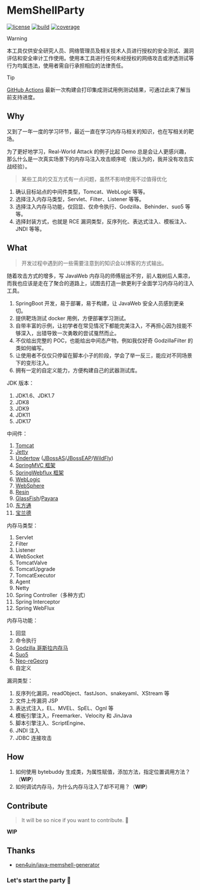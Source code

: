 # MemShellParty

[![license](https://img.shields.io/github/license/reajason/memshellparty?style=flat-square)](https://github.com/ReaJason/MemShellParty?tab=MIT-1-ov-file)
[![build](https://img.shields.io/github/actions/workflow/status/reajason/memshellparty/ci.yaml?branch=master&style=flat-square)](https://github.com/ReaJason/MemShellParty/actions)
[![coverage](https://img.shields.io/endpoint?url=https://raw.githubusercontent.com/reajason/memshellparty/master/.github/badges/jacoco.json)](https://github.com/ReaJason/MemShellParty/actions)

> [!WARNING]
> 本工具仅供安全研究人员、网络管理员及相关技术人员进行授权的安全测试、漏洞评估和安全审计工作使用。使用本工具进行任何未经授权的网络攻击或渗透测试等行为均属违法，使用者需自行承担相应的法律责任。

> [!TIP]
> [GitHub Actions](https://github.com/ReaJason/MemShellParty/actions) 最新一次构建会打印集成测试用例测试结果，可通过此来了解当前支持进度。

## Why

又到了一年一度的学习环节，最近一直在学习内存马相关的知识，也在写相关的靶场。

为了更好地学习，Real-World Attack 的例子比起 Demo 总是会让人更感兴趣，那么什么是一次真实场景下的内存马注入攻击顺序呢（我认为的，我并没有攻击实战经验）。

> 某些工具的交互方式有一点问题，虽然不影响使用不过值得优化

1. 确认目标站点的中间件类型，Tomcat、WebLogic 等等。
2. 选择注入内存马类型，Servlet、Filter、Listener 等等。
3. 选择注入内存马功能，仅回显、仅命令执行、Godzilla、Behinder、suo5 等等。
4. 选择封装方式，也就是 RCE 漏洞类型，反序列化、表达式注入、模板注入、JNDI 等等。

## What

> 开发过程中遇到的一些需要注意到的知识会以博客的方式输出。

随着攻击方式的增多，写 JavaWeb 内存马的师傅层出不穷，前人栽树后人乘凉，而我也应该是走在了聚合的道路上，试图去打造一款更利于全面学习内存马的注入工具。

1. SpringBoot 开发，易于部署，易于构建，让 JavaWeb 安全人员感到更亲切。
2. 提供靶场测试 docker 用例，方便部署学习测试。
3. 自带丰富的示例，让初学者在常见情况下都能完美注入，不再担心因为技能不够深入，出错导致一次勇敢的尝试戛然而止。
4. 不仅给出完整的 POC，也能给出中间态产物，例如我仅好奇 GodzillaFilter 的类如何编写。
5. 让使用者不仅仅只停留在脚本小子的阶段，学会了举一反三，能应对不同场景下的变形注入。
6. 拥有一定的自定义能力，方便构建自己的武器测试库。

JDK 版本：

1. JDK1.6、JDK1.7
2. JDK8
3. JDK9
4. JDK11
5. JDK17

中间件：

1. [Tomcat](https://tomcat.apache.org/)
2. [Jetty](https://jetty.org/)
3. [Undertow](https://undertow.io/) ([JBossAS](https://jbossas.jboss.org/downloads/)/[JBossEAP](https://developers.redhat.com/products/eap/download)/[WildFly](https://www.wildfly.org/downloads/))
4. [SpringMVC 框架](https://docs.spring.io/spring-framework/reference/web/webmvc.html)
5. [SpringWebflux 框架](https://docs.spring.io/spring-framework/reference/web/webflux.html)
6. [WebLogic](https://www.oracle.com/middleware/technologies/weblogic-server-installers-downloads.html)
7. [WebSphere](https://www.ibm.com/products/websphere-application-server)
8. [Resin](https://caucho.com/products/resin/download)
9. [GlassFish](https://javaee.github.io/glassfish/download)/[Payara](https://www.payara.fish/downloads/payara-platform-community-edition/)
10. [东方通](https://www.tongtech.com/pctype/25.html)
11. [宝兰德](https://www.bessystem.com/product/0ad9b8c4d6af462b8d15723a5f25a87d/info?p=101)

内存马类型：

1. Servlet
2. Filter
3. Listener
4. WebSocket
5. TomcatValve
6. TomcatUpgrade
7. TomcatExecutor
8. Agent
9. Netty
10. Spring Controller（多种方式）
11. Spring Interceptor
12. Spring WebFlux

内存马功能：

1. 回显
2. 命令执行
3. [Godzilla 哥斯拉内存马](https://github.com/BeichenDream/Godzilla/releases)
4. [Suo5](https://github.com/zema1/suo5)
5. [Neo-reGeorg](https://github.com/L-codes/Neo-reGeorg)
6. 自定义

漏洞类型：

1. 反序列化漏洞，readObject、fastJson、snakeyaml、XStream 等
2. 文件上传漏洞 JSP
3. 表达式注入，EL、MVEL、SpEL、Ognl 等
4. 模板引擎注入，Freemarker、Velocity 和 JinJava
5. 脚本引擎注入、ScriptEngine、
6. JNDI 注入
7. JDBC 连接攻击

## How

1. 如何使用 bytebuddy 生成类，为属性赋值，添加方法，指定位置调用方法？（**WIP**）
2. 如何调试内存马，为什么内存马注入了却不可用？（**WIP**）

## Contribute

> It will be so nice if you want to contribute. 🎉

**WIP**

## Thanks

- [pen4uin/java-memshell-generator](https://github.com/pen4uin/java-memshell-generator)

### Let's start the party 🎉